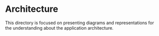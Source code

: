 # Architecture

This directory is focused on presenting diagrams and representations for the understanding about the application architecture.